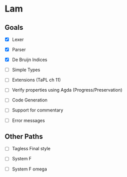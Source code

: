 # Lam
## Goals
  - [x] Lexer
  - [x] Parser
  - [x] De Bruijn Indices
  - [ ] Simple Types
  - [ ] Extensions (TaPL ch 11)
  - [ ] Verify properties using Agda (Progress/Preservation)
  - [ ] Code Generation
  
  - [ ] Support for commentary
  - [ ] Error messages

## Other Paths
  - [ ] Tagless Final style
  - [ ] System F
  - [ ] System F omega

